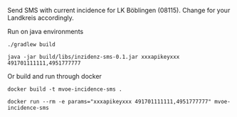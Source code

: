 Send SMS with current incidence for LK Böblingen (08115). Change for your Landkreis accordingly.

Run on java environments

`./gradlew build`

`java -jar build/libs/inzidenz-sms-0.1.jar xxxapikeyxxx 491701111111,4951777777`

Or build and run through docker

`docker build -t mvoe-incidence-sms .`

`docker run --rm -e params="xxxapikeyxxx 491701111111,4951777777" mvoe-incidence-sms`
